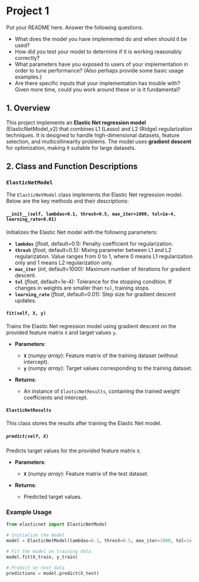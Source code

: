 # Project 1 

Put your README here. Answer the following questions.

* What does the model you have implemented do and when should it be used?
* How did you test your model to determine if it is working reasonably correctly?
* What parameters have you exposed to users of your implementation in order to tune performance? (Also perhaps provide some basic usage examples.)
* Are there specific inputs that your implementation has trouble with? Given more time, could you work around these or is it fundamental?

## 1. Overview

This project implements an **Elastic Net regression model** (ElasticNetModel_v2) that combines L1 (Lasso) and L2 (Ridge) regularization techniques. It is designed to handle high-dimensional datasets, feature selection, and multicollinearity problems. The model uses **gradient descent** for optimization, making it suitable for large datasets.

## 2. Class and Function Descriptions

### `ElasticNetModel`

The `ElasticNetModel` class implements the Elastic Net regression model. Below are the key methods and their descriptions:

#### `__init__(self, lambdas=0.1, thresh=0.5, max_iter=1000, tol=1e-4, learning_rate=0.01)`

Initializes the Elastic Net model with the following parameters:

- **`lambdas`** (*float*, default=0.1): Penalty coefficient for regularization.
- **`thresh`** (*float*, default=0.5): Mixing parameter between L1 and L2 regularization. Value ranges from 0 to 1, where 0 means L1 regularization only and 1 means L2 regularization only.
- **`max_iter`** (*int*, default=1000): Maximum number of iterations for gradient descent.
- **`tol`** (*float*, default=1e-4): Tolerance for the stopping condition. If changes in weights are smaller than `tol`, training stops.
- **`learning_rate`** (*float*, default=0.01): Step size for gradient descent updates.

#### `fit(self, X, y)`

Trains the Elastic Net regression model using gradient descent on the provided feature matrix `X` and target values `y`.

- **Parameters**:
  - **`X`** (*numpy array*): Feature matrix of the training dataset (without intercept).
  - **`y`** (*numpy array*): Target values corresponding to the training dataset.
  
- **Returns**:
  - An instance of `ElasticNetResults`, containing the trained weight coefficients and intercept.

#### `ElasticNetResults`

This class stores the results after training the Elastic Net model.

##### `predict(self, X)`

Predicts target values for the provided feature matrix `X`.

- **Parameters**:
  - **`X`** (*numpy array*): Feature matrix of the test dataset.
  
- **Returns**:
  - Predicted target values.

### Example Usage

```python
from elasticnet import ElasticNetModel

# Initialize the model
model = ElasticNetModel(lambdas=0.1, thresh=0.5, max_iter=1000, tol=1e-4, learning_rate=0.01)

# Fit the model on training data
model.fit(X_train, y_train)

# Predict on test data
predictions = model.predict(X_test)
```
